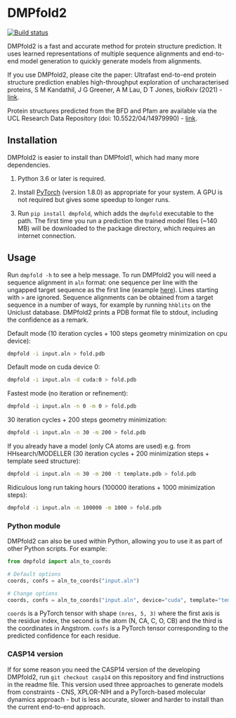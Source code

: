 # DMPfold2

[![Build status](https://github.com/psipred/DMPfold2/workflows/CI/badge.svg)](https://github.com/psipred/DMPfold2/actions)

DMPfold2 is a fast and accurate method for protein structure prediction.
It uses learned representations of multiple sequence alignments and end-to-end model generation to quickly generate models from alignments.

If you use DMPfold2, please cite the paper: Ultrafast end-to-end protein structure prediction enables high-throughput exploration of uncharacterised proteins, S M Kandathil, J G Greener, A M Lau, D T Jones, bioRxiv (2021) - [link](https://www.biorxiv.org/content/10.1101/2020.11.27.401232).

Protein structures predicted from the BFD and Pfam are available via the UCL Research Data Repository (doi: 10.5522/04/14979990) - [link](https://rdr.ucl.ac.uk/articles/dataset/Protein_structures_predicted_using_DMPfold2/14979990).

## Installation

DMPfold2 is easier to install than DMPfold1, which had many more dependencies.

1. Python 3.6 or later is required.

2. Install [PyTorch](https://pytorch.org) (version 1.8.0) as appropriate for your system. A GPU is not required but gives some speedup to longer runs.

3. Run `pip install dmpfold`, which adds the `dmpfold` executable to the path. The first time you run a prediction the trained model files (~140 MB) will be downloaded to the package directory, which requires an internet connection.

## Usage

Run `dmpfold -h` to see a help message.
To run DMPfold2 you will need a sequence alignment in `aln` format: one sequence per line with the ungapped target sequence as the first line (example [here](https://github.com/psipred/DMPfold2/tree/master/dmpfold/example/PF10963.aln)).
Lines starting with `>` are ignored.
Sequence alignments can be obtained from a target sequence in a number of ways, for example by running `hhblits` on the Uniclust database.
DMPfold2 prints a PDB format file to stdout, including the confidence as a remark.

Default mode (10 iteration cycles + 100 steps geometry minimization on cpu device):
```bash
dmpfold -i input.aln > fold.pdb
```

Default mode on cuda device 0:
```bash
dmpfold -i input.aln -d cuda:0 > fold.pdb
```

Fastest mode (no iteration or refinement):
```bash
dmpfold -i input.aln -n 0 -m 0 > fold.pdb
```

30 iteration cycles + 200 steps geometry minimization:
```bash
dmpfold -i input.aln -n 30 -m 200 > fold.pdb
```

If you already have a model (only CA atoms are used) e.g. from HHsearch/MODELLER
(30 iteration cycles + 200 minimization steps + template seed structure):
```bash
dmpfold -i input.aln -n 30 -m 200 -t template.pdb > fold.pdb
```

Ridiculous long run taking hours (100000 iterations + 1000 minimization steps):
```bash
dmpfold -i input.aln -n 100000 -m 1000 > fold.pdb
```

### Python module

DMPfold2 can also be used within Python, allowing you to use it as part of other Python scripts.
For example:
```python
from dmpfold import aln_to_coords

# Default options
coords, confs = aln_to_coords("input.aln")

# Change options
coords, confs = aln_to_coords("input.aln", device="cuda", template="template.pdb", iterations=30, minsteps=200)
```
`coords` is a PyTorch tensor with shape `(nres, 5, 3)` where the first axis is the residue index, the second is the atom (N, CA, C, O, CB) and the third is the coordinates in Angstrom.
`confs` is a PyTorch tensor corresponding to the predicted confidence for each residue.

### CASP14 version

If for some reason you need the CASP14 version of the developing DMPfold2, run `git checkout casp14` on this repository and find instructions in the readme file.
This version used three approaches to generate models from constraints - CNS, XPLOR-NIH and a PyTorch-based molecular dynamics approach - but is less accurate, slower and harder to install than the current end-to-end approach.
